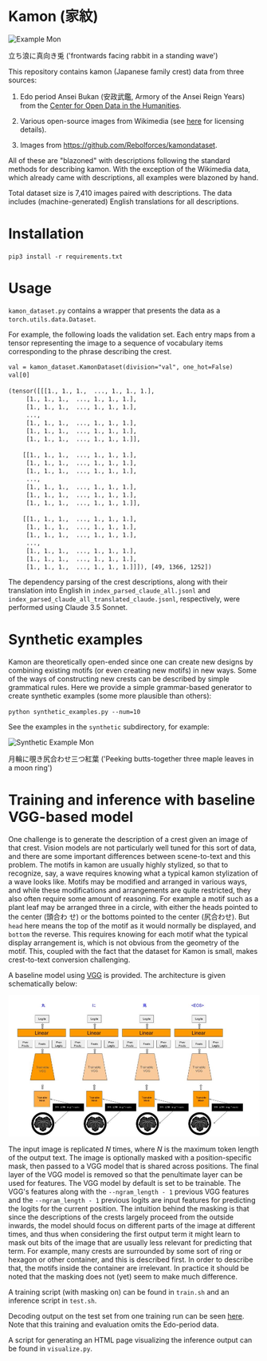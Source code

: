 # Kamon (家紋)

![Example
 Mon](https://github.com/SakanaAI/Kamon/blob/main/data/mon-white-224/29605.jpg)

立ち浪に真向き兎 ('frontwards facing rabbit in a standing wave')

This repository contains kamon (Japanese family crest) data from three sources:

1. Edo period Ansei Bukan (安政武鑑, Armory of the Ansei Reign Years) from the [Center for Open Data in the Humanities](https://codh.rois.ac.jp/).

2. Various open-source images from Wikimedia
(see [here](https://github.com/SakanaAI/Kamon/blob/main/data/wiki/wiki_licenses.csv) for licensing details).

3. Images from https://github.com/Rebolforces/kamondataset.

All of these are "blazoned" with descriptions following the standard methods for
describing kamon. With the exception of the Wikimedia data, which already came
with descriptions, all examples were blazoned by hand.

Total dataset size is 7,410 images paired with descriptions.  The data includes (machine-generated) English translations for
all descriptions.

# Installation

`pip3 install -r requirements.txt`

# Usage

`kamon_dataset.py` contains a wrapper that presents the data as a
`torch.utils.data.Dataset`.

For example, the following loads the validation set. Each entry maps from a tensor representing the image to a
sequence of vocabulary items corresponding to the phrase describing the crest.

    val = kamon_dataset.KamonDataset(division="val", one_hot=False)
    val[0]

    (tensor([[[1., 1., 1.,  ..., 1., 1., 1.],
         [1., 1., 1.,  ..., 1., 1., 1.],
         [1., 1., 1.,  ..., 1., 1., 1.],
         ...,
         [1., 1., 1.,  ..., 1., 1., 1.],
         [1., 1., 1.,  ..., 1., 1., 1.],
         [1., 1., 1.,  ..., 1., 1., 1.]],

        [[1., 1., 1.,  ..., 1., 1., 1.],
         [1., 1., 1.,  ..., 1., 1., 1.],
         [1., 1., 1.,  ..., 1., 1., 1.],
         ...,
         [1., 1., 1.,  ..., 1., 1., 1.],
         [1., 1., 1.,  ..., 1., 1., 1.],
         [1., 1., 1.,  ..., 1., 1., 1.]],

        [[1., 1., 1.,  ..., 1., 1., 1.],
         [1., 1., 1.,  ..., 1., 1., 1.],
         [1., 1., 1.,  ..., 1., 1., 1.],
         ...,
         [1., 1., 1.,  ..., 1., 1., 1.],
         [1., 1., 1.,  ..., 1., 1., 1.],
         [1., 1., 1.,  ..., 1., 1., 1.]]]), [49, 1366, 1252])


The dependency parsing of the crest descriptions, along with their translation
into English in `index_parsed_claude_all.jsonl` and
`index_parsed_claude_all_translated_claude.jsonl`, respectively, were performed
using Claude 3.5 Sonnet.

# Synthetic examples

Kamon are theoretically open-ended since one can create new designs by combining
existing motifs (or even creating new motifs) in new ways. Some of the ways of
constructing new crests can be described by simple grammatical rules. Here we
provide a simple grammar-based generator to create synthetic examples (some more
plausible than others):

`python synthetic_examples.py --num=10`

See the examples in the `synthetic` subdirectory, for example:

![Synthetic Example
 Mon](https://github.com/SakanaAI/Kamon/blob/main/synthetic/synth_0002.png)

月輪に覗き尻合わせ三つ紅葉 ('Peeking butts-together three maple leaves in a moon ring')

# Training and inference with baseline VGG-based model

One challenge is to generate the description of a crest given an image of that
crest. Vision models are not particularly well tuned for this sort of data, and
there are some important differences between scene-to-text and this problem.
The motifs in kamon are usually highly stylized, so that to recognize, say, a
wave requires knowing what a typical kamon stylization of a wave looks
like. Motifs may be modified and arranged in various ways, and while these
modifications and arrangements are quite restricted, they also often require
some amount of reasoning. For example a motif such as a plant leaf may be
arranged three in a circle, with either the heads pointed to the center (頭合わ
せ) or the bottoms pointed to the center (尻合わせ). But `head` here means the
top of the motif as it would normally be displayed, and `bottom` the
reverse. This requires knowing for each motif what the typical display
arrangement is, which is not obvious from the geometry of the motif. This,
coupled with the fact that the dataset for Kamon is small, makes crest-to-text
conversion challenging.

A baseline model using
[VGG](https://huggingface.co/learn/computer-vision-course/en/unit2/cnns/vgg) is
provided.  The architecture is given schematically below:

![VGG model architecture](https://github.com/SakanaAI/Kamon/blob/main/vgg.jpg)

The input image is replicated _N_ times, where _N_ is the maximum token length
of the output text. The image is optionally masked with a position-specific
mask, then passed to a VGG model that is shared across positions. The final
layer of the VGG model is removed so that the penultimate layer can be used for
features. The VGG model by default is set to be trainable.  The VGG's features
along with the `--ngram_length - 1` previous VGG features and the
`--ngram_length - 1` previous logits are input features for predicting the
logits for the current position. The intuition behind the masking is that since
the descriptions of the crests largely proceed from the outside inwards, the
model should focus on different parts of the image at different times, and thus
when considering the first output term it might learn to mask out bits of the
image that are usually less relevant for predicting that term. For example, many
crests are surrounded by some sort of ring or hexagon or other container, and
this is described first. In order to describe that, the motifs inside the
container are irrelevant. In practice it should be noted that the masking does
not (yet) seem to make much difference.

A training script (with masking on) can be found in `train.sh` and an inference
script in `test.sh`.

Decoding output on the test set from one training run can be seen
[here](https://github.com/SakanaAI/Kamon/blob/main/test_decode.jsonl).  Note that this training and evaluation
omits the Edo-period data.

A script for generating an HTML page visualizing the inference output can be found in `visualize.py`.
